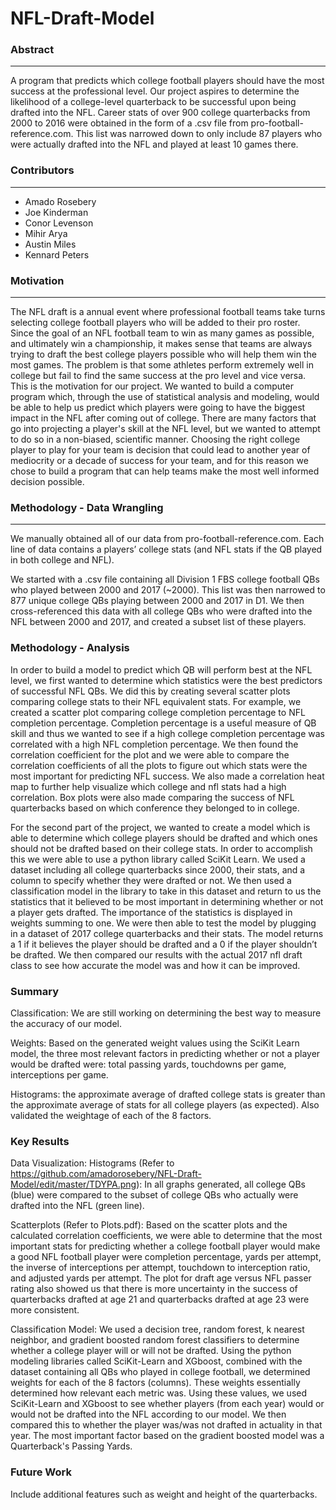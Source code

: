 # NFL-Draft-Model

### Abstract
-----------
A program that predicts which college football players should have the most success at the professional level. Our project aspires to determine the likelihood of a college-level quarterback to be successful upon being drafted into the NFL. Career stats of over 900 college quarterbacks from 2000 to 2016 were obtained in the form of a .csv file from pro-football-reference.com. This list was narrowed down to only include 87 players who were actually drafted into the NFL and played at least 10 games there.

### Contributors
-----------
-  Amado Rosebery
-  Joe Kinderman
-  Conor Levenson
-  Mihir Arya
-  Austin Miles
-  Kennard Peters


### Motivation
-----------
The NFL draft is a annual event where professional football teams take turns selecting college football players who will be added to their pro roster. Since the goal of an NFL football team to win as many games as possible, and ultimately win a championship, it makes sense that teams are always trying to draft the best college players possible who will help them win the most games. The problem is that some athletes perform extremely well in college but fail to find the same success at the pro level and vice versa. This is the motivation for our project. We wanted to build a computer program which, through the use of statistical analysis and modeling, would be able to help us predict which players were going to have the biggest impact in the NFL after coming out of college. There are many factors that go into projecting a player's skill at the NFL level, but we wanted to attempt to do so in a non-biased, scientific manner. Choosing the right college player to play for your team is decision that could lead to another year of mediocrity or a decade of success for your team, and for this reason we chose to build a program that can help teams make the most well informed decision possible. 

### Methodology - Data Wrangling
------------
We manually obtained all of our data from pro-football-reference.com. Each line of data contains a players’ college stats (and NFL stats if the QB played in both college and NFL).

We started with a .csv file containing all Division 1 FBS college football QBs who played between 2000 and 2017 (~2000). This list was then narrowed to 877 unique college QBs playing between 2000 and 2017 in D1. We then cross-referenced this data with all college QBs who were drafted into the NFL between 2000 and 2017, and created a subset list of these players.

### Methodology - Analysis
In order to build a model to predict which QB will perform best at the NFL level, we first wanted to determine which statistics were the best predictors of successful NFL QBs. We did this by creating several scatter plots comparing college stats to their NFL equivalent stats. For example, we created a scatter plot comparing college completion percentage to NFL completion percentage. Completion percentage is a useful measure of QB skill and thus we wanted to see if a high college completion percentage was correlated with a high NFL completion percentage. We then found the correlation coefficient for the plot and we were able to compare the correlation coefficients of all the plots to figure out which stats were the most important for predicting NFL success. We also made a correlation heat map to further help visualize which college and nfl stats had a high correlation. Box plots were also made comparing the success of NFL quarterbacks based on which conference they belonged to in college. 

For the second part of the project, we wanted to create a model which is able to determine which college players should be drafted and which ones should not be drafted based on their college stats. In order to accomplish this we were able to use a python library called SciKit Learn. We used a dataset including all college quarterbacks since 2000, their stats, and a column to specify whether they were drafted or not. We then used a classification model in the library to take in this dataset and return to us the statistics that it believed to be most important in determining whether or not a player gets drafted. The importance of the statistics is displayed in weights summing to one. We were then able to test the model by plugging in a dataset of 2017 college quarterbacks and their stats. The model returns a 1 if it believes the player should be drafted and a 0 if the player shouldn’t be drafted. We then compared our results with the actual 2017 nfl draft class to see how accurate the model was and how it can be improved. 

### Summary
Classification: We are still working on determining the best way to measure the accuracy of our model.

Weights: Based on the generated weight values using the SciKit Learn model, the three most relevant factors in predicting whether or not a player would be drafted were: total passing yards, touchdowns per game, interceptions per game.

Histograms: the approximate average of drafted college stats is greater than the approximate average of stats for all college players (as expected). Also validated the weightage of each of the 8 factors.


### Key Results

Data Visualization: 
Histograms (Refer to https://github.com/amadorosebery/NFL-Draft-Model/edit/master/TDYPA.png): In all graphs generated, all college QBs (blue) were compared to the subset of college QBs who actually were drafted into the NFL (green line). 

Scatterplots (Refer to Plots.pdf): Based on the scatter plots and the calculated correlation coefficients, we were able to determine that the most important stats for predicting whether a college football player would make a good NFL football player were completion percentage, yards per attempt, the inverse of interceptions per attempt, touchdown to interception ratio, and adjusted yards per attempt. The plot for draft age versus NFL passer rating also showed us that there is more uncertainty in the success of quarterbacks drafted at age 21 and quarterbacks drafted at age 23 were more consistent. 

Classification Model:
We used a decision tree, random forest, k nearest neighbor, and gradient boosted random forest classifiers to determine whether a college player will or will not be drafted. Using the python modeling libraries called SciKit-Learn and XGboost, combined with the dataset containing all QBs who played in college football, we determined weights for each of the 8 factors (columns). These weights essentially determined how relevant each metric was. Using these values, we used SciKit-Learn and XGboost to see whether players (from each year) would or would not be drafted into the NFL according to our model. We then compared this to whether the player was/was not drafted in actuality in that year. The most important factor based on the gradient boosted model was a Quarterback's Passing Yards. 


### Future Work
Include additional features such as weight and height of the quarterbacks.

